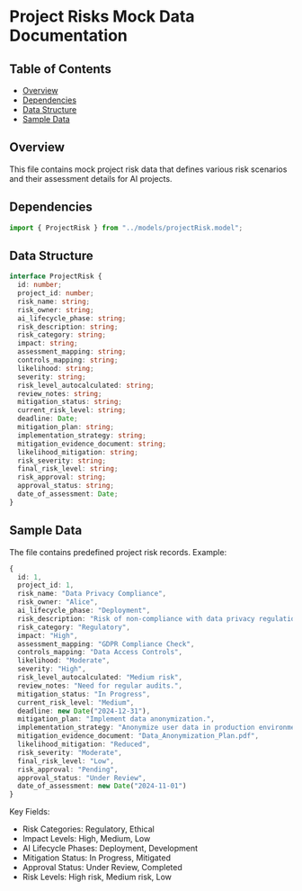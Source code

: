 # Project Risks Mock Data Documentation

## Table of Contents

- [Overview](#overview)
- [Dependencies](#dependencies)
- [Data Structure](#data-structure)
- [Sample Data](#sample-data)

## Overview

This file contains mock project risk data that defines various risk scenarios and their assessment details for AI projects.

## Dependencies

```typescript
import { ProjectRisk } from "../models/projectRisk.model";
```

## Data Structure

```typescript
interface ProjectRisk {
  id: number;
  project_id: number;
  risk_name: string;
  risk_owner: string;
  ai_lifecycle_phase: string;
  risk_description: string;
  risk_category: string;
  impact: string;
  assessment_mapping: string;
  controls_mapping: string;
  likelihood: string;
  severity: string;
  risk_level_autocalculated: string;
  review_notes: string;
  mitigation_status: string;
  current_risk_level: string;
  deadline: Date;
  mitigation_plan: string;
  implementation_strategy: string;
  mitigation_evidence_document: string;
  likelihood_mitigation: string;
  risk_severity: string;
  final_risk_level: string;
  risk_approval: string;
  approval_status: string;
  date_of_assessment: Date;
}
```

## Sample Data

The file contains predefined project risk records. Example:

```typescript
{
  id: 1,
  project_id: 1,
  risk_name: "Data Privacy Compliance",
  risk_owner: "Alice",
  ai_lifecycle_phase: "Deployment",
  risk_description: "Risk of non-compliance with data privacy regulations.",
  risk_category: "Regulatory",
  impact: "High",
  assessment_mapping: "GDPR Compliance Check",
  controls_mapping: "Data Access Controls",
  likelihood: "Moderate",
  severity: "High",
  risk_level_autocalculated: "Medium risk",
  review_notes: "Need for regular audits.",
  mitigation_status: "In Progress",
  current_risk_level: "Medium",
  deadline: new Date("2024-12-31"),
  mitigation_plan: "Implement data anonymization.",
  implementation_strategy: "Anonymize user data in production environments.",
  mitigation_evidence_document: "Data_Anonymization_Plan.pdf",
  likelihood_mitigation: "Reduced",
  risk_severity: "Moderate",
  final_risk_level: "Low",
  risk_approval: "Pending",
  approval_status: "Under Review",
  date_of_assessment: new Date("2024-11-01")
}
```

Key Fields:

- Risk Categories: Regulatory, Ethical
- Impact Levels: High, Medium, Low
- AI Lifecycle Phases: Deployment, Development
- Mitigation Status: In Progress, Mitigated
- Approval Status: Under Review, Completed
- Risk Levels: High risk, Medium risk, Low
